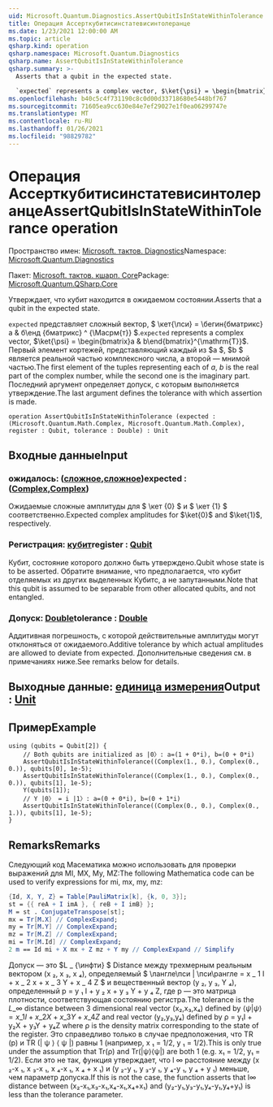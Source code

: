 ```yaml
---
uid: Microsoft.Quantum.Diagnostics.AssertQubitIsInStateWithinTolerance
title: Операция Ассерткубитисинстатевисинтолеранце
ms.date: 1/23/2021 12:00:00 AM
ms.topic: article
qsharp.kind: operation
qsharp.namespace: Microsoft.Quantum.Diagnostics
qsharp.name: AssertQubitIsInStateWithinTolerance
qsharp.summary: >-
  Asserts that a qubit in the expected state.

  `expected` represents a complex vector, $\ket{\psi} = \begin{bmatrix}a & b\end{bmatrix}^{\mathrm{T}}$. The first element of the tuples representing each of $a$, $b$ is the real part of the complex number, while the second one is the imaginary part. The last argument defines the tolerance with which assertion is made.
ms.openlocfilehash: b40c5c4f731190c8c0d00d33718680e5448bf767
ms.sourcegitcommit: 71605ea9cc630e84e7ef29027e1f0ea06299747e
ms.translationtype: MT
ms.contentlocale: ru-RU
ms.lasthandoff: 01/26/2021
ms.locfileid: "98829782"
---
```

# <a name="assertqubitisinstatewithintolerance-operation"></a><span data-ttu-id="260d8-102">Операция Ассерткубитисинстатевисинтолеранце</span><span class="sxs-lookup"><span data-stu-id="260d8-102">AssertQubitIsInStateWithinTolerance operation</span></span>

<span data-ttu-id="260d8-103">Пространство имен: [Microsoft. тактов. Diagnostics](xref:Microsoft.Quantum.Diagnostics)</span><span class="sxs-lookup"><span data-stu-id="260d8-103">Namespace: [Microsoft.Quantum.Diagnostics](xref:Microsoft.Quantum.Diagnostics)</span></span>

<span data-ttu-id="260d8-104">Пакет: [Microsoft. тактов. кшарп. Core](https://nuget.org/packages/Microsoft.Quantum.QSharp.Core)</span><span class="sxs-lookup"><span data-stu-id="260d8-104">Package: [Microsoft.Quantum.QSharp.Core](https://nuget.org/packages/Microsoft.Quantum.QSharp.Core)</span></span>


<span data-ttu-id="260d8-105">Утверждает, что кубит находится в ожидаемом состоянии.</span><span class="sxs-lookup"><span data-stu-id="260d8-105">Asserts that a qubit in the expected state.</span></span>

<span data-ttu-id="260d8-106">`expected` представляет сложный вектор, $ \кет{\пси} = \бегин{бматрикс}а & б\енд {бматрикс} ^ {\Масрм{т}} $.</span><span class="sxs-lookup"><span data-stu-id="260d8-106">`expected` represents a complex vector, $\ket{\psi} = \begin{bmatrix}a & b\end{bmatrix}^{\mathrm{T}}$.</span></span>
<span data-ttu-id="260d8-107">Первый элемент кортежей, представляющий каждый из $a $, $b $ является реальной частью комплексного числа, а второй — мнимой частью.</span><span class="sxs-lookup"><span data-stu-id="260d8-107">The first element of the tuples representing each of $a$, $b$ is the real part of the complex number, while the second one is the imaginary part.</span></span>
<span data-ttu-id="260d8-108">Последний аргумент определяет допуск, с которым выполняется утверждение.</span><span class="sxs-lookup"><span data-stu-id="260d8-108">The last argument defines the tolerance with which assertion is made.</span></span>

```qsharp
operation AssertQubitIsInStateWithinTolerance (expected : (Microsoft.Quantum.Math.Complex, Microsoft.Quantum.Math.Complex), register : Qubit, tolerance : Double) : Unit
```


## <a name="input"></a><span data-ttu-id="260d8-109">Входные данные</span><span class="sxs-lookup"><span data-stu-id="260d8-109">Input</span></span>

### <a name="expected--complexcomplex"></a><span data-ttu-id="260d8-110">ожидалось: ([сложное](xref:Microsoft.Quantum.Math.Complex),[сложное](xref:Microsoft.Quantum.Math.Complex))</span><span class="sxs-lookup"><span data-stu-id="260d8-110">expected : ([Complex](xref:Microsoft.Quantum.Math.Complex),[Complex](xref:Microsoft.Quantum.Math.Complex))</span></span>

<span data-ttu-id="260d8-111">Ожидаемые сложные амплитуды для $ \кет {0} $ и $ \кет {1} $ соответственно.</span><span class="sxs-lookup"><span data-stu-id="260d8-111">Expected complex amplitudes for $\ket{0}$ and $\ket{1}$, respectively.</span></span>


### <a name="register--qubit"></a><span data-ttu-id="260d8-112">Регистрация: [кубит](xref:microsoft.quantum.lang-ref.qubit)</span><span class="sxs-lookup"><span data-stu-id="260d8-112">register : [Qubit](xref:microsoft.quantum.lang-ref.qubit)</span></span>

<span data-ttu-id="260d8-113">Кубит, состояние которого должно быть утверждено.</span><span class="sxs-lookup"><span data-stu-id="260d8-113">Qubit whose state is to be asserted.</span></span> <span data-ttu-id="260d8-114">Обратите внимание, что предполагается, что кубит отделяемых из других выделенных Кубитс, а не запутанными.</span><span class="sxs-lookup"><span data-stu-id="260d8-114">Note that this qubit is assumed to be separable from other allocated qubits, and not entangled.</span></span>


### <a name="tolerance--double"></a><span data-ttu-id="260d8-115">Допуск: [Double](xref:microsoft.quantum.lang-ref.double)</span><span class="sxs-lookup"><span data-stu-id="260d8-115">tolerance : [Double](xref:microsoft.quantum.lang-ref.double)</span></span>

<span data-ttu-id="260d8-116">Аддитивная погрешность, с которой действительные амплитуды могут отклоняться от ожидаемого.</span><span class="sxs-lookup"><span data-stu-id="260d8-116">Additive tolerance by which actual amplitudes are allowed to deviate from expected.</span></span>
<span data-ttu-id="260d8-117">Дополнительные сведения см. в примечаниях ниже.</span><span class="sxs-lookup"><span data-stu-id="260d8-117">See remarks below for details.</span></span>



## <a name="output--unit"></a><span data-ttu-id="260d8-118">Выходные данные: [единица измерения](xref:microsoft.quantum.lang-ref.unit)</span><span class="sxs-lookup"><span data-stu-id="260d8-118">Output : [Unit](xref:microsoft.quantum.lang-ref.unit)</span></span>



## <a name="example"></a><span data-ttu-id="260d8-119">Пример</span><span class="sxs-lookup"><span data-stu-id="260d8-119">Example</span></span>

```qsharp
using (qubits = Qubit[2]) {
    // Both qubits are initialized as |0〉: a=(1 + 0*i), b=(0 + 0*i)
    AssertQubitIsInStateWithinTolerance((Complex(1., 0.), Complex(0., 0.)), qubits[0], 1e-5);
    AssertQubitIsInStateWithinTolerance((Complex(1., 0.), Complex(0., 0.)), qubits[1], 1e-5);
    Y(qubits[1]);
    // Y |0〉 = i |1〉: a=(0 + 0*i), b=(0 + 1*i)
    AssertQubitIsInStateWithinTolerance((Complex(0., 0.), Complex(0., 1.)), qubits[1], 1e-5);
}
```

## <a name="remarks"></a><span data-ttu-id="260d8-120">Remarks</span><span class="sxs-lookup"><span data-stu-id="260d8-120">Remarks</span></span>

<span data-ttu-id="260d8-121">Следующий код Масематика можно использовать для проверки выражений для MI, MX, My, MZ:</span><span class="sxs-lookup"><span data-stu-id="260d8-121">The following Mathematica code can be used to verify expressions for mi, mx, my, mz:</span></span>

```mathematica
{Id, X, Y, Z} = Table[PauliMatrix[k], {k, 0, 3}];
st = {{ reA + I imA }, { reB + I imB} };
M = st . ConjugateTranspose[st];
mx = Tr[M.X] // ComplexExpand;
my = Tr[M.Y] // ComplexExpand;
mz = Tr[M.Z] // ComplexExpand;
mi = Tr[M.Id] // ComplexExpand;
2 m == Id mi + X mx + Z mz + Y my // ComplexExpand // Simplify
```

<span data-ttu-id="260d8-122">Допуск — это $L \_ {\инфти} $ Distance между трехмерным реальным вектором (x ₂, x ₃, x ₄), определяемый $ \лангле\пси | \пси\рангле = x \_ 1 I + x \_ 2 x + x \_ 3 Y + x \_ 4 Z $ и вещественный вектор (y ₂, y ₃, Y ₄), определенный p = y ₁ I + y ₂ x + y ₃ Y + y ₄ Z, где p — это матрица плотности, соответствующая состоянию регистра.</span><span class="sxs-lookup"><span data-stu-id="260d8-122">The tolerance is the $L\_{\infty}$ distance between 3 dimensional real vector (x₂,x₃,x₄) defined by $\langle\psi|\psi\rangle = x\_1 I + x\_2 X + x\_3 Y + x\_4 Z$ and real vector (y₂,y₃,y₄) defined by ρ = y₁I + y₂X + y₃Y + y₄Z where ρ is the density matrix corresponding to the state of the register.</span></span>
<span data-ttu-id="260d8-123">Это справедливо только в случае предположения, что TR (p) и TR (| ψ ⟩ ⟨ ψ |) равны 1 (например, x ₁ = 1/2, y ₁ = 1/2).</span><span class="sxs-lookup"><span data-stu-id="260d8-123">This is only true under the assumption that Tr(ρ) and Tr(|ψ⟩⟨ψ|) are both 1 (e.g. x₁ = 1/2, y₁ = 1/2).</span></span>
<span data-ttu-id="260d8-124">Если это не так, функция утверждает, что l ∞ расстояние между (x ₂-x ₁, x ₃-x ₁, x ₄-x ₁, x ₄ + x ₁) и (y ₂-y ₁, y ₃-y ₁, y ₄-y ₁, y ₄ + y ₁) меньше, чем параметр допуска.</span><span class="sxs-lookup"><span data-stu-id="260d8-124">If this is not the case, the function asserts that l∞ distance between (x₂-x₁,x₃-x₁,x₄-x₁,x₄+x₁) and (y₂-y₁,y₃-y₁,y₄-y₁,y₄+y₁) is less than the tolerance parameter.</span></span>